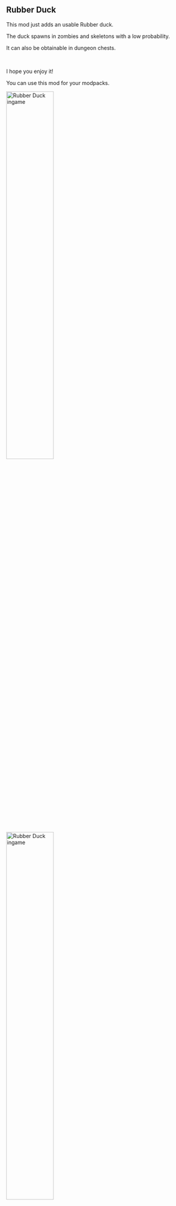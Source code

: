 <h2>Rubber Duck</h2>
<p>This mod just adds an usable Rubber duck.</p>
<p>The duck spawns in zombies and skeletons with a low probability.</p>
<p>It can also be obtainable in dungeon chests.</p>
<p>&nbsp;</p>
<p>I hope you enjoy it!</p>
<p>You can use this mod for your modpacks.</p>
<p><img src="https://i.imgur.com/y6Nj3us.jpg" alt="Rubber Duck ingame" width="50%" /></p>
<p><img src="https://i.imgur.com/eRS1gZi.png" alt="Rubber Duck ingame" width="50%" /></p>
<p>&nbsp;</p>
<p>&nbsp;</p>
<p><a href="https://discord.gg/9yZTNz9Dmv"><img src="https://i.imgur.com/peKAOIS.png" width="200px" /></a></p>
<h4>If you have any ideas or want to give feedback, Join my discord server!</h4>

<h2><a href="https://www.curseforge.com/minecraft/mc-mods/rubber-duck">More on curseforge!!</a></h2>
